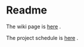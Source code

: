 # Readme

The wiki page is [here](https://github.com/cu-ecen-aeld/final-project-fed67/wiki/Project-Overview) .


The project schedule is [here](https://github.com/users/fed67/projects/1) .



